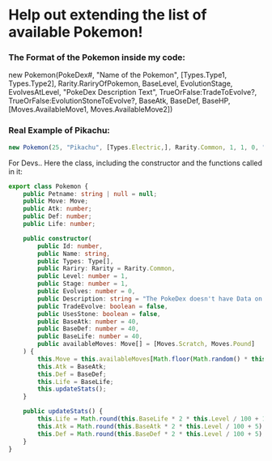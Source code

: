 # Help out extending the list of available Pokemon!

### The Format of the Pokemon inside my code:
new Pokemon(PokeDex#, "Name of the Pokemon", [Types.Type1, Types.Type2], Rarity.RariryOfPokemon, BaseLevel, EvolutionStage, EvolvesAtLevel, "PokeDex Description Text", TrueOrFalse:TradeToEvolve?, TrueOrFalse:EvolutionStoneToEvolve?, BaseAtk, BaseDef, BaseHP, [Moves.AvailableMove1, Moves.AvailableMove2])

### Real Example of Pikachu:
``` typescript
new Pokemon(25, "Pikachu", [Types.Electric,], Rarity.Common, 1, 1, 0, "When several of these Pokémon gather, their electricity could build and cause lightning storms.", false, true, 55, 40, 35, [ Moves.TailWhip, Moves.ThunderShock, Moves.Growl, Moves.PlayNice, Moves.QuickAttack, Moves.ThunderWave, Moves.ElectroBall, Moves.DoubleTeam, Moves.Nuzzle, Moves.Slam, Moves.Thunderbolt, Moves.Feint, Moves.Agility, Moves.Discharge, Moves.LightScreen, Moves.Thunder, Moves.Bestow, Moves.Bide, Moves.Charge, Moves.DisarmingVoice, Moves.DoubleSlap, Moves.Encore, Moves.Endure, Moves.FakeOut, Moves.Flail, Moves.LuckyChant, Moves.Present, Moves.Reversal, Moves.ThunderPunch, Moves.Tickle, Moves.Wish, Moves.VoltTackle ])
```



For Devs.. Here the class, including the constructor and the functions called in it:
```typescript
export class Pokemon {
    public Petname: string | null = null;
    public Move: Move;
    public Atk: number;
    public Def: number;
    public Life: number;

    public constructor(
        public Id: number,
        public Name: string,
        public Types: Type[],
        public Rariry: Rarity = Rarity.Common,
        public Level: number = 1,
        public Stage: number = 1,
        public Evolves: number = 0,
        public Description: string = "The PokeDex doesn't have Data on this strange unknown Pokemon... Have you maybe found a new type of Pokemon?",
        public TradeEvolve: boolean = false,
        public UsesStone: boolean = false,
        public BaseAtk: number = 40,
        public BaseDef: number = 40,
        public BaseLife: number = 40,
        public availableMoves: Move[] = [Moves.Scratch, Moves.Pound]
    ) {
        this.Move = this.availableMoves[Math.floor(Math.random() * this.availableMoves.length)];
        this.Atk = BaseAtk;
        this.Def = BaseDef;
        this.Life = BaseLife;
        this.updateStats();
    }

    public updateStats() {
        this.Life = Math.round(this.BaseLife * 2 * this.Level / 100 + 10 + this.Level);
        this.Atk = Math.round(this.BaseAtk * 2 * this.Level / 100 + 5);
        this.Def = Math.round(this.BaseDef * 2 * this.Level / 100 + 5);
    }
}
```